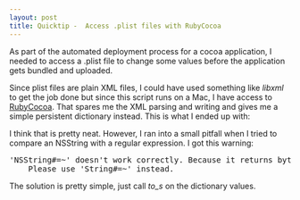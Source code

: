 ```yaml
---
layout: post
title: Quicktip -  Access .plist files with RubyCocoa
---
```


<p>As part of the automated deployment process for a cocoa application, I needed to access a .plist file to change some values before the application gets bundled and uploaded.</p>

<p>Since plist files are plain XML files, I could have used something like <em>libxml</em> to get the job done but since this script runs on a Mac, I have access to <a href="http://rubycocoa.sourceforge.net/HomePage" title="RubyCocoa: Welcome" target="_BLANK">RubyCocoa</a>. That spares me the XML parsing and writing and gives me a simple persistent dictionary instead. This is what I ended up with:
<script src="http://gist.github.com/287995.js?file=ruby_cocoa_plist.rb"></script>
</p>

<p>I think that is pretty neat. However, I ran into a small pitfall when I tried to compare an NSString with a regular expression. I got this warning:
  <pre>'NSString#=~' doesn't work correctly. Because it returns byte indexes. 
    Please use 'String#=~' instead.</pre>
</p>

<p>The solution is pretty simple, just call <em>to_s</em> on the dictionary values.
  <script src="http://gist.github.com/288008.js?file=nsstring_regular_expression.rb"></script>
</p>
